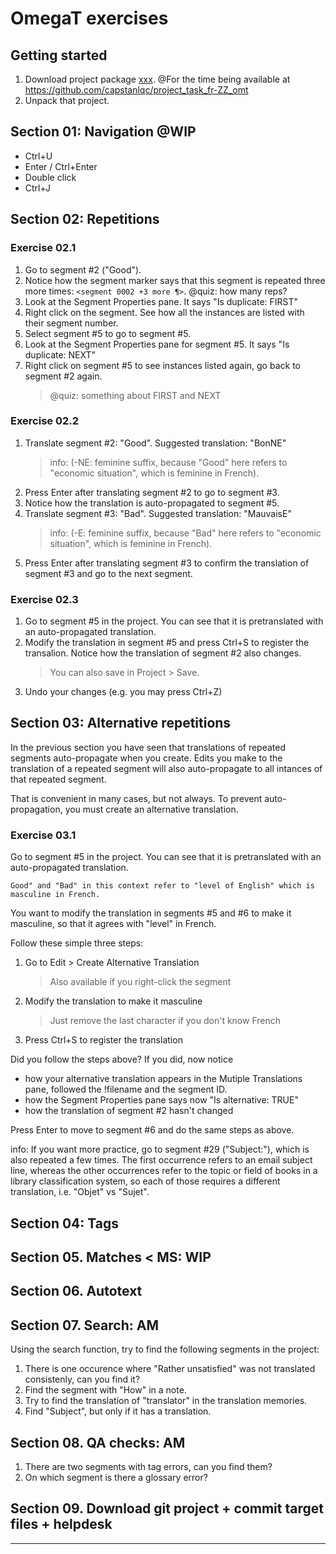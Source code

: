 # OmegaT exercises

## Getting started

1. Download project package [xxx](XXX). @For the time being available at https://github.com/capstanlqc/project_task_fr-ZZ_omt
2. Unpack that project.

## Section 01: Navigation @WIP

- Ctrl+U
- Enter / Ctrl+Enter
- Double click
- Ctrl+J

## Section 02: Repetitions 

### Exercise 02.1

1. Go to segment #2 ("Good"). 
2. Notice how the segment marker says that this segment is repeated three more times: `<segment 0002 +3 more ¶>`. @quiz: how many reps?
3. Look at the Segment Properties pane. It says "Is duplicate: FIRST"
4. Right click on the segment. See how all the instances are listed with their segment number. 
5. Select segment #5 to go to segment #5.
6. Look at the Segment Properties pane for segment #5. It says "Is duplicate: NEXT"
7. Right click on segment #5 to see instances listed again, go back to segment #2 again.
    > @quiz: something about FIRST and NEXT

### Exercise 02.2

1. Translate segment #2: "Good". Suggested translation: "BonNE" 
    > info: (-NE: feminine suffix, because "Good" here refers to "economic situation", which is feminine in French).
2. Press Enter after translating segment #2 to go to segment #3.
3. Notice how the translation is auto-propagated to segment #5.
4. Translate segment #3: "Bad". Suggested translation: "MauvaisE"
    > info: (-E: feminine suffix, because "Bad" here refers to "economic situation", which is feminine in French).
5. Press Enter after translating segment #3 to confirm the translation of segment #3 and go to the next segment.

### Exercise 02.3

1. Go to segment #5 in the project. You can see that it is pretranslated with an auto-propagated translation.
2. Modify the translation in segment #5 and press Ctrl+S to register the transalion. Notice how the translation of segment #2 also changes.
    > You can also save in Project > Save.
3. Undo your changes (e.g. you may press Ctrl+Z)

## Section 03: Alternative repetitions

In the previous section you have seen that translations of repeated segments auto-propagate when you create. Edits you make to the translation of a repeated segment will also auto-propagate to all intances of that repeated segment.

That is convenient in many cases, but not always. To prevent auto-propagation, you must create an alternative translation.

### Exercise 03.1

Go to segment #5 in the project. You can see that it is pretranslated with an auto-propagated translation.

    Good" and "Bad" in this context refer to "level of English" which is masculine in French.

You want to modify the translation in segments #5 and #6 to make it masculine, so that it agrees with "level" in French. 

Follow these simple three steps:

1. Go to Edit > Create Alternative Translation
    > Also available if you right-click the segment
2. Modify the translation to make it masculine
    > Just remove the last character if you don't know French
3. Press Ctrl+S to register the translation

Did you follow the steps above? If you did, now notice

* how your alternative translation appears in the Mutiple Translations pane, followed the !filename and the segment ID.
* how the Segment Properties pane says now "Is alternative: TRUE"
* how the translation of segment #2 hasn't changed

Press Enter to move to segment #6 and do the same steps as above.

info: If you want more practice, go to segment #29 ("Subject:"), which is also repeated a few times. The first occurrence refers to an email subject line, whereas the other occurrences refer to the topic or field of books in a library classification system, so each of those requires a different translation, i.e. "Objet" vs "Sujet".



## Section 04: Tags

## Section 05. Matches < MS: WIP
## Section 06. Autotext
## Section 07. Search: AM

Using the search function, try to find the following segments in the project:

1. There is one occurence where "Rather unsatisfied" was not translated consistenly, can you find it?
2. Find the segment with "How" in a note.
3. Try to find the translation of "translator" in the translation memories.
4. Find "Subject", but only if it has a translation.

## Section 08. QA checks: AM

1. There are two segments with tag errors, can you find them?
2. On which segment is there a glossary error?


## Section 09. Download git project + commit target files + helpdesk

---


